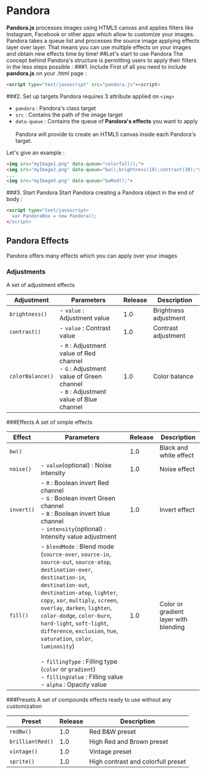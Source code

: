 # Pandora
<b>Pandora.js</b> processes images using HTML5 canvas and applies filters like Instagram, Facebook or other apps which allow to customize your images. Pandora takes a queue list and processes the source image applying effects layer over layer. That means you can use multiple effects on your images and obtain new effects time by time!
##Let's start to use Pandora
The concept behind Pandora's structure is permitting users to apply their filters in the less steps possible :
###1. Include
First of all you need to include <b>pandora.js</b> on your .html page :
```html
<script type="text/javascript" src="pandora.js"><script>
```
###2. Set up targets
Pandora requires 3 attribute applied on ```<img> ```
- `pandora` : Pandora's class target
- `src` : Contains the path of the image target
- `data-queue` : Contains the queue of <b>Pandora's effects</b> you want to apply
<br><br>Pandora will provide to create an HTML5 canvas inside each Pandora's target.

 Let's give an example :
```html
<img src="myImage1.png" data-queue="colorfull();">
<img src="myImage2.png" data-queue="bw();brightness(10);contrast(30);">
...
<img src="myImageX.png" data-queue="bwRed();">
```

###3. Start Pandora
Start Pandora creating a Pandora object in the end of body :
```html
<script type="text/javascript>
  var PandoraBox = new Pandora();
</script>
```
## Pandora Effects
Pandora offers many effects which you can apply over your images
### Adjustments
A set of adjustment effects

Adjustment | Parameters | Release | Description  
--- | --- | --- | ---
`brightness()` | - `value` : Adjustment value | 1.0 | Brightness adjustment
`contrast()` | - `value` : Contrast value | 1.0 | Contrast adjustment
`colorBalance()` | - `R` : Adjustment value of Red channel <br> - `G` : Adjustment value of Green channel <br> - `B` : Adjustment value of Blue channel | 1.0 | Color balance

###Effects
A set of simple effects

Effect | Parameters | Release | Description
--- | --- | --- | ---
`bw()` | | 1.0 | Black and white effect
`noise()` | - `value`(optional) : Noise intensity | 1.0 | Noise effect
`invert()` | - `R` : Boolean invert Red channel<br> - `G` : Boolean invert Green channel<br> - `B` : Boolean invert blue channel<br> - `intensity`(optional) : Intensity value adjustment | 1.0 | Invert effect
`fill()` | - `blendMode` : Blend mode (`source-over`, `source-in`, `source-out`, `source-atop`, `destination-over`, `destination-in`, `destination-out`, `destination-atop`, `lighter`, `copy`, `xor`, `multiply`, `screen`, `overlay`, `darken`, `lighten`, `color-dodge`, `color-burn`, `hard-light`, `soft-light`, `difference`, `exclusion`, `hue`, `saturation`, `color`, `luminosity`)<br><br> - `fillingType` : Filling type (`color` or `gradient`)<br> - `fillingValue` : Filling value<br> - `alpha` : Opacity value| 1.0 | Color or gradient layer with blending

###Presets
A set of compounds effects ready to use without any customization

Preset | Release | Description
--- | --- | --- |
`redBw()`| 1.0 | Red B&W preset
`brilliantRed()`| 1.0 | High Red and Brown preset
`vintage()`| 1.0 | Vintage preset
`sprite()`| 1.0 | High contrast and colorfull preset




